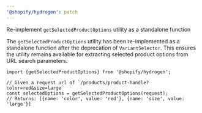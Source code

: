 ```yaml
---
'@shopify/hydrogen': patch
---
```


Re-implement `getSelectedProductOptions` utility as a standalone function

The `getSelectedProductOptions` utility has been re-implemented as a standalone function after the deprecation of `VariantSelector`. This ensures the utility remains available for extracting selected product options from URL search parameters.

```tsx
import {getSelectedProductOptions} from '@shopify/hydrogen';

// Given a request url of `/products/product-handle?color=red&size=large`
const selectedOptions = getSelectedProductOptions(request);
// Returns: [{name: 'color', value: 'red'}, {name: 'size', value: 'large'}]
```